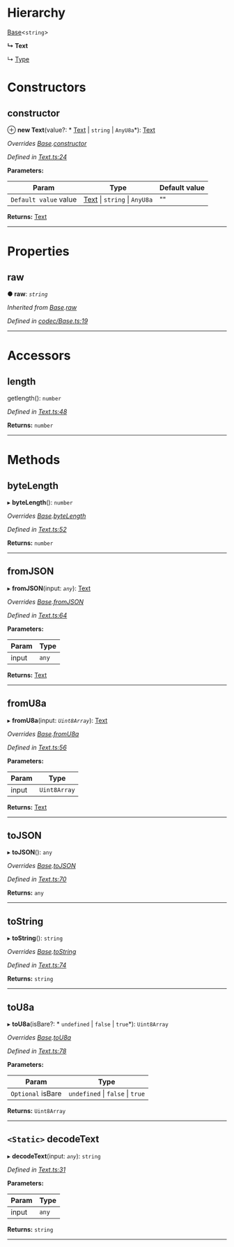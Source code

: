 

# Hierarchy

 [Base](_codec_base_.base.md)<`string`>

**↳ Text**

↳  [Type](_type_.type.md)

# Constructors

<a id="constructor"></a>

##  constructor

⊕ **new Text**(value?: * [Text](_text_.text.md) &#124; `string` &#124; `AnyU8a`*): [Text](_text_.text.md)

*Overrides [Base](_codec_base_.base.md).[constructor](_codec_base_.base.md#constructor)*

*Defined in [Text.ts:24](https://github.com/polkadot-js/api/blob/8f35b76/packages/types/src/Text.ts#L24)*

**Parameters:**

| Param | Type | Default value |
| ------ | ------ | ------ |
| `Default value` value |  [Text](_text_.text.md) &#124; `string` &#124; `AnyU8a`| &quot;&quot; |

**Returns:** [Text](_text_.text.md)

___

# Properties

<a id="raw"></a>

##  raw

**● raw**: *`string`*

*Inherited from [Base](_codec_base_.base.md).[raw](_codec_base_.base.md#raw)*

*Defined in [codec/Base.ts:19](https://github.com/polkadot-js/api/blob/8f35b76/packages/types/src/codec/Base.ts#L19)*

___

# Accessors

<a id="length"></a>

##  length

getlength(): `number`

*Defined in [Text.ts:48](https://github.com/polkadot-js/api/blob/8f35b76/packages/types/src/Text.ts#L48)*

**Returns:** `number`

___

# Methods

<a id="bytelength"></a>

##  byteLength

▸ **byteLength**(): `number`

*Overrides [Base](_codec_base_.base.md).[byteLength](_codec_base_.base.md#bytelength)*

*Defined in [Text.ts:52](https://github.com/polkadot-js/api/blob/8f35b76/packages/types/src/Text.ts#L52)*

**Returns:** `number`

___
<a id="fromjson"></a>

##  fromJSON

▸ **fromJSON**(input: *`any`*): [Text](_text_.text.md)

*Overrides [Base](_codec_base_.base.md).[fromJSON](_codec_base_.base.md#fromjson)*

*Defined in [Text.ts:64](https://github.com/polkadot-js/api/blob/8f35b76/packages/types/src/Text.ts#L64)*

**Parameters:**

| Param | Type |
| ------ | ------ |
| input | `any` |

**Returns:** [Text](_text_.text.md)

___
<a id="fromu8a"></a>

##  fromU8a

▸ **fromU8a**(input: *`Uint8Array`*): [Text](_text_.text.md)

*Overrides [Base](_codec_base_.base.md).[fromU8a](_codec_base_.base.md#fromu8a)*

*Defined in [Text.ts:56](https://github.com/polkadot-js/api/blob/8f35b76/packages/types/src/Text.ts#L56)*

**Parameters:**

| Param | Type |
| ------ | ------ |
| input | `Uint8Array` |

**Returns:** [Text](_text_.text.md)

___
<a id="tojson"></a>

##  toJSON

▸ **toJSON**(): `any`

*Overrides [Base](_codec_base_.base.md).[toJSON](_codec_base_.base.md#tojson)*

*Defined in [Text.ts:70](https://github.com/polkadot-js/api/blob/8f35b76/packages/types/src/Text.ts#L70)*

**Returns:** `any`

___
<a id="tostring"></a>

##  toString

▸ **toString**(): `string`

*Overrides [Base](_codec_base_.base.md).[toString](_codec_base_.base.md#tostring)*

*Defined in [Text.ts:74](https://github.com/polkadot-js/api/blob/8f35b76/packages/types/src/Text.ts#L74)*

**Returns:** `string`

___
<a id="tou8a"></a>

##  toU8a

▸ **toU8a**(isBare?: * `undefined` &#124; `false` &#124; `true`*): `Uint8Array`

*Overrides [Base](_codec_base_.base.md).[toU8a](_codec_base_.base.md#tou8a)*

*Defined in [Text.ts:78](https://github.com/polkadot-js/api/blob/8f35b76/packages/types/src/Text.ts#L78)*

**Parameters:**

| Param | Type |
| ------ | ------ |
| `Optional` isBare |  `undefined` &#124; `false` &#124; `true`|

**Returns:** `Uint8Array`

___
<a id="decodetext"></a>

## `<Static>` decodeText

▸ **decodeText**(input: *`any`*): `string`

*Defined in [Text.ts:31](https://github.com/polkadot-js/api/blob/8f35b76/packages/types/src/Text.ts#L31)*

**Parameters:**

| Param | Type |
| ------ | ------ |
| input | `any` |

**Returns:** `string`

___

